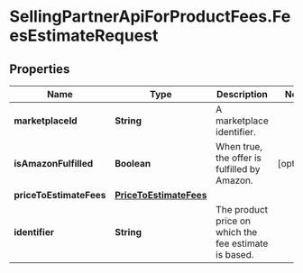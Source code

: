 # SellingPartnerApiForProductFees.FeesEstimateRequest

## Properties
Name | Type | Description | Notes
------------ | ------------- | ------------- | -------------
**marketplaceId** | **String** | A marketplace identifier. | 
**isAmazonFulfilled** | **Boolean** | When true, the offer is fulfilled by Amazon. | [optional] 
**priceToEstimateFees** | [**PriceToEstimateFees**](PriceToEstimateFees.md) |  | 
**identifier** | **String** | The product price on which the fee estimate is based. | 
